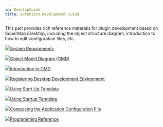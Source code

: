 ```yaml
---
id: DevelopGuide
title: Extension Development Guide
---
```

This part provides rich reference materials for plugin development based on
SuperMap iDesktop, including the object structure diagram, introduction to how
to edit configuration files, etc.

![](img/smalltitle.png)[System Requirements](EnvironmentRequest.htm)

![](img/smalltitle.png)[Object Model Diagram (OMD)](OMD.htm)

![](img/smalltitle.png)[Introduction to OMD](OMDIllustration.htm)

![](img/smalltitle.png)[Registering Desktop Development
Environment](../HTMLconfig/RegisterTemplate.htm)

![](img/smalltitle.png)[Using Start Up
Template](../HTMLconfig/UsingStartUpTemplate.htm)

![](img/smalltitle.png)[Using Startup
Template](../HTMLconfig/UsingStartUpTemplate.htm)

![](img/smalltitle.png)[Composing the Application Configuration
File](../HTMLconfig/EditConfigFile.htm)

![](img/smalltitle.png)[Programming Reference](../html/R_Project.htm)

